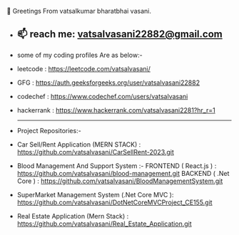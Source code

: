 👋 Greetings From vatsalkumar bharatbhai vasani.
- 📫 reach me: vatsalvasani22882@gmail.com
  ------------------------------------------
- some of my coding profiles Are as below:-

- leetcode : https://leetcode.com/vatsalvasani/

- GFG : https://auth.geeksforgeeks.org/user/vatsalvasani22882

- codechef : https://www.codechef.com/users/vatsalvasani

- hackerrank : https://www.hackerrank.com/vatsalvasani2281?hr_r=1

  ---------------------------------------------------------------------------------------------

- Project Repositories:-

- Car Sell/Rent Application (MERN STACK) : https://github.com/vatsalvasani/CarSellRent-2023.git

- Blood Management And Support System  :- FRONTEND ( React.js ) : https://github.com/vatsalvasani/blood-management.git
                                          BACKEND ( .Net Core ) : https://github.com/vatsalvasani/BloodManagementSystem.git
  
- SuperMarket Management System (.Net Core MVC ): https://github.com/vatsalvasani/DotNetCoreMVCProject_CE155.git

- Real Estate Application (Mern Stack) :  https://github.com/vatsalvasani/Real_Estate_Application.git
<!--
**vatsalvasani/vatsalvasani** is a ✨ _special_ ✨ repository because its `README.md` (this file) appears on your GitHub profile.

Here are some ideas to get you started:

- 🔭 I’m currently working on ...
- 🌱 I’m currently learning ...
- 👯 I’m looking to collaborate on ...
- 🤔 I’m looking for help with ...
- 💬 Ask me about ...
- 📫 How to reach me: ...
- 😄 Pronouns: ...
- ⚡ Fun fact: ...
-->
